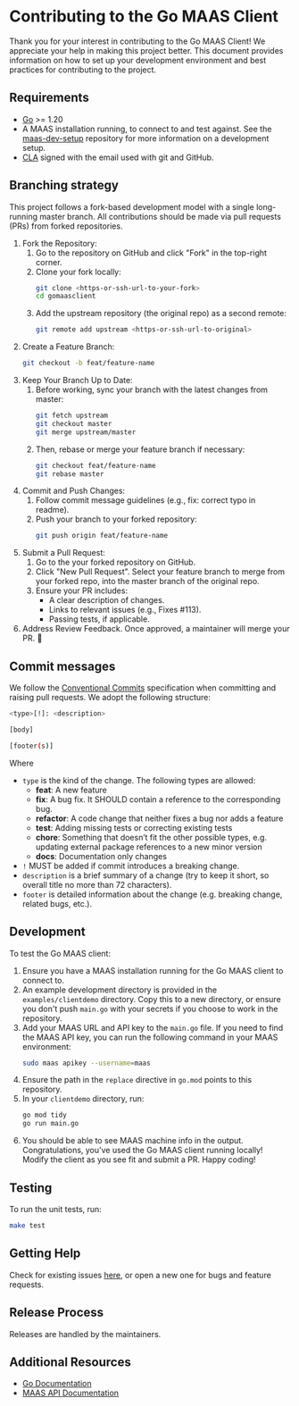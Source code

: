 # Contributing to the Go MAAS Client

Thank you for your interest in contributing to the Go MAAS Client! We appreciate your help in making this project better. This document provides information on how to set up your development environment and best practices for contributing to the project. 

## Requirements

- [Go](https://golang.org/doc/install) >= 1.20
- A MAAS installation running, to connect to and test against. See the [maas-dev-setup](https://github.com/canonical/maas-dev-setup) repository for more information on a development setup.
- [CLA](https://ubuntu.com/legal/contributors) signed with the email used with git and GitHub.

## Branching strategy

This project follows a fork-based development model with a single long-running master branch. All contributions should be made via pull requests (PRs) from forked repositories.

1. Fork the Repository:
    1. Go to the repository on GitHub and click "Fork" in the top-right corner.
    1. Clone your fork locally:
       ```bash
       git clone <https-or-ssh-url-to-your-fork>
       cd gomaasclient
       ```
    1. Add the upstream repository (the original repo) as a second remote:
       ```bash
       git remote add upstream <https-or-ssh-url-to-original>
       ```
1. Create a Feature Branch:
    ```bash
    git checkout -b feat/feature-name
    ```
1. Keep Your Branch Up to Date:
    1. Before working, sync your branch with the latest changes from master:
       ```bash
       git fetch upstream
       git checkout master
       git merge upstream/master
       ```
    1. Then, rebase or merge your feature branch if necessary:
        ```bash
        git checkout feat/feature-name
        git rebase master
        ```   
1. Commit and Push Changes:
    1. Follow commit message guidelines (e.g., fix: correct typo in readme).
    1. Push your branch to your forked repository:
        ```bash
        git push origin feat/feature-name
        ```
1. Submit a Pull Request:
    1. Go to the your forked repository on GitHub.
    1. Click "New Pull Request". Select your feature branch to merge from your forked repo, into the master branch of the original repo.
    1. Ensure your PR includes:
       - A clear description of changes.
       - Links to relevant issues (e.g., Fixes #113).
       - Passing tests, if applicable.
1. Address Review Feedback. Once approved, a maintainer will merge your PR. 🎉

## Commit messages

We follow the [Conventional Commits](https://www.conventionalcommits.org/en/v1.0.0/) specification when committing and raising pull requests. We adopt the following structure:

```bash
<type>[!]: <description>

[body]

[footer(s)]
```

Where 
- `type` is the kind of the change. The following types are allowed: 
  - **feat**: A new feature
  - **fix**: A bug fix. It SHOULD contain a reference to the corresponding bug.
  - **refactor**: A code change that neither fixes a bug nor adds a feature
  - **test**: Adding missing tests or correcting existing tests
  - **chore**: Something that doesn’t fit the other possible types, e.g. updating external package references to a new minor version
  - **docs**: Documentation only changes
- `!` MUST be added if commit introduces a breaking change.
- `description` is a brief summary of a change (try to keep it short, so overall title no more than 72 characters).
- `footer` is detailed information about the change (e.g. breaking change, related bugs, etc.).

## Development

To test the Go MAAS client: 

1. Ensure you have a MAAS installation running for the Go MAAS client to connect to.
1. An example development directory is provided in the `examples/clientdemo` directory. Copy this to a new directory, or ensure you don't push `main.go` with your secrets if you choose to work in the repository.
1. Add your MAAS URL and API key to the `main.go` file. If you need to find the MAAS API key, you can run the following command in your MAAS environment:
    ```bash
    sudo maas apikey --username=maas
    ```
1. Ensure the path in the `replace` directive in `go.mod` points to this repository.
1. In your `clientdemo` directory, run:
   ```bash
   go mod tidy
   go run main.go
   ```
1. You should be able to see MAAS machine info in the output. Congratulations, you've used the Go MAAS client running locally! Modify the client as you see fit and submit a PR. Happy coding! 

## Testing

To run the unit tests, run:
```bash
make test
```

## Getting Help

Check for existing issues [here](https://github.com/canonical/gomaasclient/issues), or open a new one for bugs and feature requests.

## Release Process

Releases are handled by the maintainers.

## Additional Resources

- [Go Documentation](https://golang.org/doc/)
- [MAAS API Documentation](https://maas.io/docs/api)
